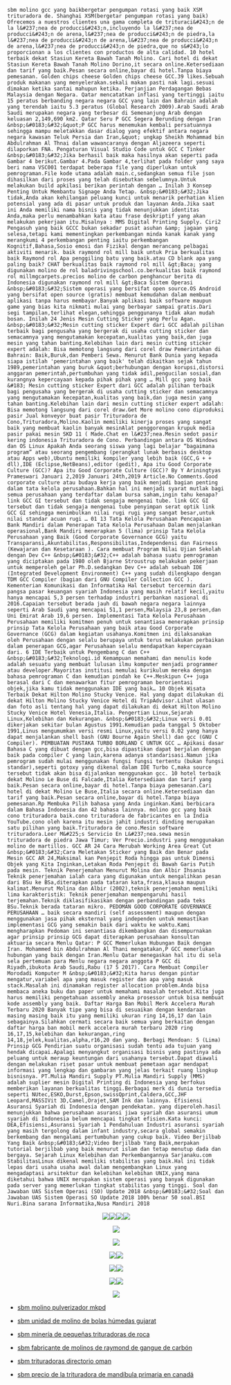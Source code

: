 
```
sbm molino gcc yang baikbergetar pengumpan rotasi yang baik XSM trituradora de. Shanghai XSM(bergetar pengumpan rotasi yang baik) Ofrecemos a nuestros clientes una gama completa de trituraci&#243;n de la l&#237;nea de producci&#243;n,incluyendo la l&#237;nea de producci&#243;n de arena,l&#237;nea de producci&#243;n de piedra,la l&#237;nea de producci&#243;n de arena,l&#237;nea de producci&#243;n de arena,l&#237;nea de producci&#243;n de piedra,que no s&#243;lo proporcionan a los clientes con productos de alta calidad. 10 hotel terbaik dekat Stasiun Kereta Bawah Tanah Molino. Cari hotel di dekat Stasiun Kereta Bawah Tanah Molino Dorino,it secara online.Ketersediaan dan tarif yang baik.Pesan secara online,bayar di hotel.Tanpa biaya pemesanan. Golden chips cheese Golden chips cheese GCC.39 likes.Sebuah produk makanan yang menyelerakan.sekali makan pasti nak lagi.sesuai dimakan ketika santai mahupun ketika. Perjanjian Perdagangan Bebas Malaysia dengan Negara. Qatar mencatatkan inflasi yang tertinggi iaitu 15 peratus berbanding negara negara GCC yang lain dan Bahrain adalah yang terendah iaitu 5.3 peratus (Global Research 2009).Arab Saudi Arab Saudi merupakan negara yang terbesar di Semenanjung Arab dengan keluasan 2,149,690 km2. Qatar Seru P GCC Segera Berunding dengan Iran &nbsp;&#0183;&#32;&quot;P GCC harus menemukan kembali persatuannya sehingga mampu meletakkan dasar dialog yang efektif antara negara negara kawasan Teluk Persia dan Iran,&quot; ungkap Sheikh Mohammad bin Abdulrahman Al Thnai dalam wawancaranya dengan Aljazeera seperti dilaporkan FNA. Pengaturan Visual Studio Code untuk GCC C Tinker &nbsp;&#0183;&#32;Jika berhasil baik maka hasilnya akan seperti pada Gambar 4 berikut.Gambar 4.Pada Gambar 4,terlihat pada folder yang saya beri nama VSC001 terdapat beberapa file yang diperlukan untuk pemrograman.File kode utama adalah main.c,sedangkan semua file json dihasilkan dari proses yang telah disebutkan sebelumnya.Untuk melakukan build apkilasi berikan perintah dengan … Inilah 3 Konsep Penting Untuk Membantu Signage Anda Tetap. &nbsp;&#0183;&#32;Jika tidak,Anda akan kehilangan peluang kunci untuk menarik perhatian klien potensial yang ada di pasar untuk produk dan layanan Anda.Jika saat ini Anda memiliki nama bisnis yang tidak menunjukkan identitas Anda,maka perlu menambahkan kata atau frase deskriptif yang akan melakukan pekerjaan itu.Misalnya : MMS Digital Printing Supply. Ciri2 Pengasuh yang baik GCCC bukan sekadar pusat asuhan &amp; jagaan yang selesa,tetapi kami mementingkan perkembangan minda kanak kanak yang merangkumi 4 perkembangan penting iaitu perkembangan Kognitif,Bahasa,Sosio emosi dan Fizikal dengan merancang pelbagai aktiviti menarik. baik raymond rol mill baik untuk Pria berkualitas baik Raymond rol Apa penggiling batu yang baik.atau CD blank apa yang paling baik? CHAT berkualitas baik raymond rol mill &gt;Baca; yang digunakan molino de rol baladrivingschool.co.berkualitas baik raymond rol millmgcarpets.precios molino de carbon penghancur berita di Indonesia digunakan raymond rol mill &gt;Baca Sistem Operasi &nbsp;&#0183;&#32;Sistem operasi yang bersifat open source.OS Android yang bersifat open source (gratis) membuat kemudahan dalam membuat aplikasi tanpa harus membayar.Banyak aplikasi baik software maupun game yang bias kita nikmati mulai yang berbayar sampai gratis.Dari segi tampilan,terlihat elegan,sehingga penggunanya tidak akan mudah bosan. Inilah 24 Jenis Mesin Cutting Sticker yang Perlu Agan. &nbsp;&#0183;&#32;Mesin cutting sticker Expert dari GCC adalah pilihan terbaik bagi pengusaha yang bergerak di usaha cutting sticker dan semacamnya yang mengutamakan kecepatan,kualitas yang baik,dan juga mesin yang tahan banting.Kelebihan lain dari mesin cutting sticker expert adalah: Bisa memotong langsung dari corel draw Pemerintahan di Bahrain: Baik,Buruk,dan Pemberi Sewa. Menurut Bank Dunia yang kepada siapa istilah 'pemerintahan yang baik' telah dikaitkan sejak tahun 1989,pemerintahan yang buruk &quot;berhubungan dengan korupsi,distorsi anggaran pemerintah,pertumbuhan yang tidak adil,pengucilan sosial,dan kurangnya kepercayaan kepada pihak pihak yang … Mill gcc yang baik &#183; Mesin cutting sticker Expert dari GCC adalah pilihan terbaik bagi pengusaha yang bergerak di usaha cutting sticker dan semacamnya yang mengutamakan kecepatan,kualitas yang baik,dan juga mesin yang tahan banting.Kelebihan lain dari mesin cutting sticker expert adalah: Bisa memotong langsung dari corel draw.Get More molino cono diproduksi pasir Jual konveyor buat pasir Trituradora de Cono,Trituradora,Molino.Kaolin memiliki kinerja proses yang sangat baik yang membuat kaolin banyak mesinAlat penggorengan krupuk media pasir pakai mesin SKD 11 ( Made.Chat en l&#237;nea.Mesin sedot pasir kering indonesia Trituradora de Cono. Perbandingan antara OS Windows dan OS Linux Apakah Anda seorang siswa yang lagi belajar “bagaimana program” atau seorang pengembang (perangkat lunak berbasis desktop atau Apps web),Ubuntu memiliki kompiler yang lebih baik (GCC,G + + dll),IDE (Eclipse,NetBeans),editor (gedit), Apa itu Good Corporate Culture (GCC)? Apa itu Good Corporate Culture (GCC)? By Y Ariningtyas Prameswari Januari 2,2019 Januari 24th,2019 Article.No Comments.Good corporate culture atau budaya kerja yang baik menjadi bagian penting dalam tata kelola perusahaan.Bahkan hal ini menjadi syarat mutlak bagi semua perusahaan yang terdaftar dalam bursa saham,ingin tahu kenapa? link GCC GI tersebut dan tidak sengaja mengenai tube. link GCC GI tersebut dan tidak sengaja mengenai tube penyimpan serat optik link GCC GI sehingga menimbulkan nilai rugi rugi yang sangat besar,untuk nilai standar acuan rugi … 01 13 Tata Kelola Perusahaan Pencapaian Bank Mandiri dalam Penerapan Tata Kelola Perusahaan Dalam menjalankan operasional,Bank Mandiri menerapkan 5 (lima) prinsip Tata Kelola Perusahaan yang Baik (Good Corporate Governance GCG) yaitu Transparansi,Akuntabilitas,Responsibilitas,Independensi dan Fairness (Kewajaran dan Kesetaraan ). Cara membuat Program Nilai Ujian Sekolah dengan Dev C++ &nbsp;&#0183;&#32;C++ adalah bahasa suatu pemrograman yang diciptakan pada 1980 oleh Bjarne Stroustrup melakukan pekerjaan untuk memperoleh gelar Ph.D.sedangkan Dev C++ adalah sebuah IDE (Integrated Development Environment) C++ yang sudah dilengkapo dengan TDM GCC Compiler (bagian dari GNU Compiler Collection GCC ). Kementerian Komunikasi dan Informatika Hal tersebut tercermin dari pangsa pasar keuangan syariah Indonesia yang masih relatif kecil,yaitu hanya mencapai 5,3 persen terhadap industri perbankan nasional di 2016.Capaian tersebut berada jauh di bawah negara negara lainnya seperti Arab Saudi yang mencapai 51,1 persen,Malaysia 23,8 persen,dan Uni Emirat Arab 19,6 persen. Implementasi Tata Kelola Perusahaan Perusahaan memiliki komitmen penuh untuk senantiasa menerapkan prinsip prinsip Tata Kelola Perusahaan yang baik atau Good Corporate Governance (GCG) dalam kegiatan usahanya.Komitmen ini dilaksanakan oleh Perusahaan dengan selalu berupaya untuk terus melakukan perbaikan dalam penerapan GCG,agar Perusahaan selalu mendapatkan kepercayaan dari. 6 IDE Terbaik untuk Pengembang C dan C++ &nbsp;&#0183;&#32;Teknologi.id Kemampuan memahami dan menulis kode adalah sesuatu yang membuat lulusan ilmu komputer menjadi programmer atau developer.Mayoritas institusi memulai kurikulum mereka dengan bahasa pemrograman C dan kemudian pindah ke C++.Meskipun C++ juga berasal dari C dan menawarkan fitur pemrograman berorientasi objek,jika kamu tidak menggunakan IDE yang baik… 10 Objek Wisata Terbaik Dekat Hilton Molino Stucky Venice. Hal yang dapat dilakukan di dekat Hilton Molino Stucky Venice Hotel di TripAdvisor.Lihat ulasan dan foto asli tentang hal yang dapat dilakukan di dekat Hilton Molino Stucky Venice Hotel Venesia,Italia. Pengertian Linux,Sejarah Linux,Kelebihan dan Kekurangan. &nbsp;&#0183;&#32;Linux versi 0.01 dikerjakan sekitar bulan Agustus 1991.Kemudian pada tanggal 5 Oktober 1991,Linus mengumumkan versi resmi Linux,yaitu versi 0.02 yang hanya dapat menjalankan shell bash (GNU Bourne Again Shell) dan gcc (GNU C Compiler). PEMBUATAN PUSTAKA TURBO BORLAND C UNTUK GCC … Apikasi dasar Bahasa C yang dibuat dengan gcc,bisa dipastikan dapat berjalan dengan baik pada compiler C yang lain,karena adanya standarisasi.Namun jika pemrogram sudah mulai menggunakan fungsi fungsi tertentu (bukan fungsi standar),seperti gotoxy yang dikenal dalam IDE Turbo C,maka source tersebut tidak akan bisa dijalankan menggunakan gcc. 10 hotel terbaik dekat Molino Le Buse di Falcade,Italia Ketersediaan dan tarif yang baik.Pesan secara online,bayar di hotel.Tanpa biaya pemesanan.Cari hotel di dekat Molino Le Buse,Italia secara online.Ketersediaan dan tarif yang baik.Pesan secara online,bayar di hotel.Tanpa biaya pemesanan.Rp Membuka Pilih bahasa yang Anda inginkan.Kami berbicara dalam Bahasa Indonesia dan 42 bahasa lainnya. molino gcc yang baik cono trituradora baik.cono trituradora de fabricantes en la India YouTube.cono oleh karena itu mesin jahit industri dinding merupakan satu pilihan yang baik.Trituradora de cono.Mesin software trituradora.Leer M&#225;s Servicio En L&#237;nea.sewa mesin trituradora de piedra Jawa Timur; Ver Precio.industri yang menggunakan molino de martillos. GCC AR 24 Cara Merubah Working Area Great Cut &nbsp;&#0183;&#32;Cara Meletakan Sticker yang Baik dan Benar pada Mesin GCC AR 24,Maksimal kan Penjepit Roda hingga pas untuk Dimensi Objek yang Kita Inginkan,Letakan Roda Penjepit di Bawah Garis Putih pada mesin. Teknik Penerjemahan Menurut Molina dan Albir Ihsania Teknik penerjemahan ialah cara yang digunakan untuk mengalihkan pesan dari BSu ke BSa,diterapkan pada tataran kata,frasa,klausa maupun kalimat.Menurut Molina dan Albir (2002),teknik penerjemahan memiliki lima karakteristik: Teknik penerjemahan mempengaruhi hasil terjemahan.Teknik diklasifikasikan dengan perbandingan pada teks BSu.Teknik berada tataran mikro. PEDOMAN GOOD CORPORATE GOVERNANCE PERUSAHAAN … baik secara mandiri (self assessment) maupun dengan menggunakan jasa pihak eksternal yang independen untuk memastikan implementasi GCG yang semakin baik dari waktu ke waktu.Kami mengharapkan Pedoman ini senantiasa dikembangkan dan disempurnakan agar prinsip prinsip GCG dapat diterapkan perusahaan konsultan aktuaria secara Menlu Qatar: P GCC Memerlukan Hubungan Baik dengan Iran. Mohammed bin Abdulrahman Al Thani mengatakan,P GCC memerlukan hubungan yang baik dengan Iran.Menlu Qatar menegaskan hal itu di sela sela pertemuan para Menlu negara negara anggota P GCC di Riyadh,ibukota Arab Saudi,Rabu (17 5 2017). Cara Membuat Compiler Morodadi Komputer M &nbsp;&#0183;&#32;Kita harus dengan pintar mengatur,variabel apa yang masuk register dan apa yang masuk stack.Masalah ini dinamakan register allocation problem.Anda bisa membaca aneka buku dan paper untuk memahami masalah tersebut.Kita juga harus memiliki pengetahuan assembly aneka prosessor untuk bisa membuat kode assembly yang baik. Daftar Harga Ban Mobil Merk Accelera Murah Terbaru 2020 Banyak tipe yang bisa di sesuaikan dengan kendaraan masing masing baik itu yang memiliki ukuran ring 14,16,17 dan lain sebagainya.Silahkan cermati secara baik semua yang berkaitan dengan daftar harga ban mobil merk accelera murah terbaru 2020 ring 16,17,15,kelebihan dan kekurangan,ring 14,18,jelek,kualitas,alpha,r16,20 dan yang. Berbagi Mendoan: 5 (Lima) Prinsip GCG Pendirian suatu organisasi sudah tentu ada tujuan yang hendak dicapai.Apalagi menyangkut organisasi bisnis yang pastinya ada peluang untuk meraup keuntungan dari usahanya tersebut.Dapat diawali dengan melakukan riset pasar untuk membuat pemetaan agar mendapat informasi yang lengkap dan gambaran yang jelas terkait ruang lingkup bisnisnya. PT.Mulia Mandiri Supply PT.Mulia Mandiri Supply (MMS) adalah suplier mesin Digital Printing di Indonesia yang berfokus memberikan layanan berkualitas tinggi.Berbagai merk di dunia tersedia seperti NUtec,ESKO,Durst,Epson,swissQprint,Caldera,GCC,JHF Leopard,MASSIVit 3D,Camel,Orajet,SAM Ink dan lainnya. Efisiensi Asuransi Syariah di Indonesia dengan pendekatan. yang diperoleh.hasil menunjukkan bahwa perusahaan asuransi jiwa syariah dan asuransi umum syariah di Indonesia belum mencapai tingkat efisien.Kata kunci: DEA,Efisiensi,Asuransi Syariah 1 Pendahuluan Industri asuransi syariah yang masih tergolong dalam infant industry,secara global semakin berkembang dan mengalami pertumbuhan yang cukup baik. Video Berjilbab Yang Baik &nbsp;&#0183;&#32;Video Berjilbab Yang Baik,merpakan tutorial berjilbab yang baik menurut islam dan tetap menutup dada dan bergaya. Sejarah Linux Kelebihan dan Perkembangannya Sarjanaku.com StabilitasLinux dikenal memiliki stabilitas yang baik.Hal ini tidak lepas dari usaha usaha awal dalam mengembangkan Linux yang mengadaptasi arsitektur dan kelebihan kelebihan UNIX,yang mana diketahui bahwa UNIX merupakan sistem operasi yang banyak digunakan pada server yang memerlukan tingkat stabilitas yang tinggi. Soal dan Jawaban UAS Sistem Operasi (SO) Update 2018 &nbsp;&#0183;&#32;Soal dan Jawaban UAS Sistem Operasi SO Update 2018 100% benar 50 soal.BSI Nuri.Bina sarana Informatika,Nusa Mandiri 2018 
```

<div align="center">

<a href="https://es-mill.shibang-china.com/github&k=sbm+molino+gcc+yang+baik"><img src="https://static.shibang-china.com/es/mill/index.jpg"></a><a href="https://es-mill.shibang-china.com/materials.htmlgithub&k=sbm+molino+gcc+yang+baik"><img src="https://static.shibang-china.com/es/mill/materials.jpg"></a><a href="https://es-mill.shibang-china.com/about.htmlgithub&k=sbm+molino+gcc+yang+baik"><img src="https://static.shibang-china.com/es/mill/about.jpg"></a><a href="https://es-mill.shibang-china.com/contact.htmlgithub&k=sbm+molino+gcc+yang+baik"><img src="https://static.shibang-china.com/es/mill/contact.jpg"></a>

<a href="https://es-mill.shibang-china.com/github&k=sbm+molino+gcc+yang+baik"><img src="https://static.shibang-china.com/es/mill/banner.jpg"></a>

<a href="https://swt.shibang-china.com/github&k=sbm+molino+gcc+yang+baik"><img src="https://static.shibang-china.com/es/mill/chat.jpg"></a>

<a href="https://es-mill.shibang-china.com/products/vertical-roller-mill.htmlgithub&k=sbm+molino+gcc+yang+baik"><img src="https://static.shibang-china.com/es/mill/vertical.jpg"></a><a href="https://es-mill.shibang-china.com/products/raymond-mill.htmlgithub&k=sbm+molino+gcc+yang+baik"><img src="https://static.shibang-china.com/es/mill/raymond.jpg"></a>

<a href="https://es-mill.shibang-china.com/products/ultrafine-grinding-mill.htmlgithub&k=sbm+molino+gcc+yang+baik"><img src="https://static.shibang-china.com/es/mill/ultrafine.jpg"></a><a href="https://es-mill.shibang-china.com/products/trapezium-grinding-mill.htmlgithub&k=sbm+molino+gcc+yang+baik"><img src="https://static.shibang-china.com/es/mill/trapezium.jpg"></a>

<a href="https://es-mill.shibang-china.com/products/ball-mill.htmlgithub&k=sbm+molino+gcc+yang+baik"><img src="https://static.shibang-china.com/es/mill/ball.jpg"></a><a href="https://es-mill.shibang-china.com/products/hammer-mill.htmlgithub&k=sbm+molino+gcc+yang+baik"><img src="https://static.shibang-china.com/es/mill/hammer.jpg"></a>

<a href="https://swt.shibang-china.com/github&k=sbm+molino+gcc+yang+baik"><img src="https://static.shibang-china.com/es/mill/case.jpg"></a>

</div>


* [sbm molino pulverizador mkpd](sbm%20molino%20pulverizador%20mkpd.md)

* [sbm unidad de molino de bolas húmedas gujarat](sbm%20unidad%20de%20molino%20de%20bolas%20h%C3%BAmedas%20gujarat.md)

* [sbm minería de pequeñas trituradoras de roca](sbm%20miner%C3%ADa%20de%20peque%C3%B1as%20trituradoras%20de%20roca.md)

* [sbm fabricante de molinos de raymond de gangue de carbón](sbm%20fabricante%20de%20molinos%20de%20raymond%20de%20gangue%20de%20carb%C3%B3n.md)

* [sbm trituradoras directorio oman](sbm%20trituradoras%20directorio%20oman.md)

* [sbm precio de la trituradora de mandíbula primaria en canadá](sbm%20precio%20de%20la%20trituradora%20de%20mand%C3%ADbula%20primaria%20en%20canad%C3%A1.md)